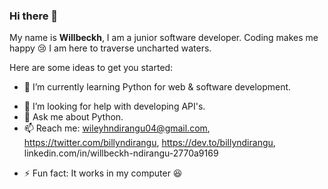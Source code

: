 ### Hi there 👋 
My name is **Willbeckh**, I am a junior software developer. Coding makes me happy 😢 I am here to traverse uncharted waters.

Here are some ideas to get you started:

<!-- - 🔭 I’m currently working on a  -->
- 🌱 I’m currently learning Python for web & software development.
<!-- - 👯 I’m looking to collaborate on ... -->
- 🤔 I’m looking for help with developing API's.
- 💬 Ask me about Python.
- 📫 Reach me: wileyhndirangu04@gmail.com, https://twitter.com/billyndirangu, https://dev.to/billyndirangu, linkedin.com/in/willbeckh-ndirangu-2770a9169
<!-- - 😄 Pronouns: ... -->
- ⚡ Fun fact: It works in my computer 😆

